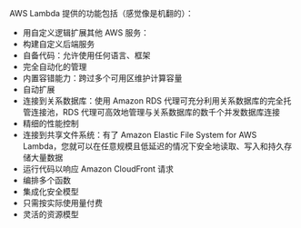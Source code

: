 AWS Lambda 提供的功能包括（感觉像是机翻的）：

* 用自定义逻辑扩展其他 AWS 服务：
* 构建自定义后端服务
* 自备代码：允许使用任何语言、框架
* 完全自动化的管理
* 内置容错能力：跨过多个可用区维护计算容量
* 自动扩展
* 连接到关系数据库：使用 Amazon RDS 代理可充分利用关系数据库的完全托管连接池，RDS 代理可高效地管理与关系数据库的数千个并发数据库连接
* 精细的性能控制
* 连接到共享文件系统：有了 Amazon Elastic File System for AWS Lambda，您就可以在任意规模且低延迟的情况下安全地读取、写入和持久存储大量数据
* 运行代码以响应 Amazon CloudFront 请求
* 编排多个函数
* 集成化安全模型
* 只需按实际使用量付费
* 灵活的资源模型
